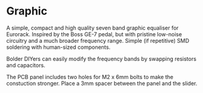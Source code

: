 # Graphic

A simple, compact and high quality seven band graphic equaliser for Eurorack. Inspired by the Boss GE-7 pedal, but with pristine low-noise circuitry and a much broader frequency range. Simple (if repetitive) SMD soldering with human-sized components. 

Bolder DIYers can easily modify the frequency bands by swapping resistors and capacitors. 

The PCB panel includes two holes for M2 x 6mm bolts to make the constuction stronger. Place a 3mm spacer between the panel and the slider. 
